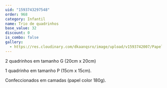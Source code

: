 ```yaml
---
uid: "1593743297548"
order: 968
category: Infantil
name: Trio de quadrinhos
base_value: 32
discount: 0
is_combo: false
gallery:
  - https://res.cloudinary.com/dkaanqsro/image/upload/v1593742007/Papelaria%20infantil/Trio_de_quadrinhos_bpup4j.jpg
---
```

2 quadrinhos em tamanho G (20cm x 20cm)

1 quadrinho em tamanho P (15cm x 15cm).

Confeccionados em camadas (papel color 180g).